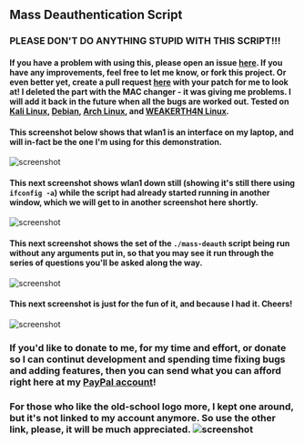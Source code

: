 ## Mass Deauthentication Script
### PLEASE DON'T DO ANYTHING STUPID WITH THIS SCRIPT!!!
#### If you have a problem with using this, please open an issue [here][1]. If you have any improvements, feel free to let me know, or fork this project. Or even better yet, create a pull request [here][2] with your patch for me to look at! I deleted the part with the MAC changer - it was giving me problems. I will add it back in the future when all the bugs are worked out. Tested on [Kali Linux](https://www.kali.org/), [Debian](https://www.debian.org), [Arch Linux](https://www.archlinux.org/), and [WEAKERTH4N Linux](http://www.weaknetlabs.com).

#### This screenshot below shows that wlan1 is an interface on my laptop, and will in-fact be the one I'm using for this demonstration.

![screenshot](http://gstone.they.org/mass-deauth/ifconfig-01.png)

#### This next screenshot shows wlan1 down still (showing it's still there using `ifconfig -a`) while the script had already started running in another window, which we will get to in another screenshot here shortly.

![screenshot](http://gstone.they.org/mass-deauth/ifconfig-02.png)

#### This next screenshot shows the set of the `./mass-deauth` script being run without any arguments put in, so that you may see it run through the series of questions you'll be asked along the way.

![screenshot](http://gstone.they.org/mass-deauth/mass-deauth-running-01.png)

#### This next screenshot is just for the fun of it, and because I had it. Cheers!

![screenshot](http://gstone.they.org/mass-deauth/mass-deauth-running-02.png)

### If you'd  like to donate to me, for my time and effort, or donate so I can continut development and spending time fixing bugs and adding features, then you can send what you can afford right here at my [PayPal account][3]!

### For those who like the old-school logo more, I kept one around, but it's not linked to my account anymore. So use the other link, please, it will be much appreciated. ![screenshot](https://www.paypalobjects.com/webstatic/en_US/i/buttons/PP_logo_h_100x26.png)

[1]: https://github.com/RFKiller/mass-deauth/issues
[2]: https://github.com/RFKiller/mass-deauth/pulls
[3]: https://www.paypal.me/GrantStone
